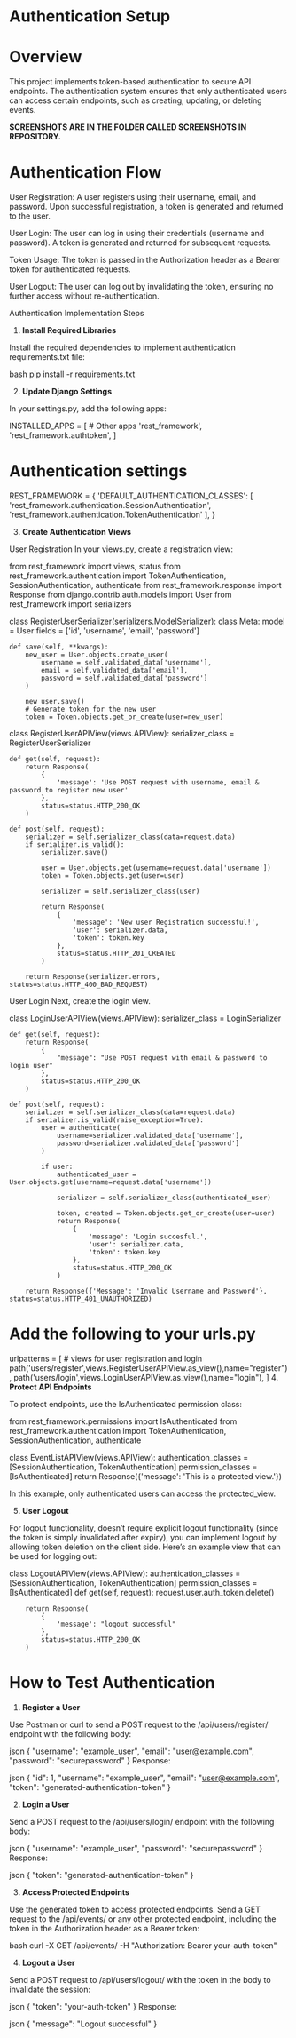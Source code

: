 

# Authentication Setup

# Overview
This project implements token-based authentication to secure API endpoints. The authentication system ensures that only authenticated users can access certain endpoints, such as creating, updating, or deleting events.

**SCREENSHOTS ARE IN THE FOLDER CALLED SCREENSHOTS IN REPOSITORY.**

# Authentication Flow

User Registration: A user registers using their username, email, and password. Upon successful registration, a token is generated and returned to the user.

User Login: The user can log in using their credentials (username and password). A token is generated and returned for subsequent requests.

Token Usage: The token is passed in the Authorization header as a Bearer token for authenticated requests.

User Logout: The user can log out by invalidating the token, ensuring no further access without re-authentication.

Authentication Implementation Steps

1. **Install Required Libraries**

Install the required dependencies to implement authentication requirements.txt file:

bash
    pip install -r requirements.txt


2. **Update Django Settings**

In your settings.py, add the following apps:


INSTALLED_APPS = [
    # Other apps
    'rest_framework',
    'rest_framework.authtoken',
]

# Authentication settings
REST_FRAMEWORK = {
    'DEFAULT_AUTHENTICATION_CLASSES': [
        'rest_framework.authentication.SessionAuthentication',
        'rest_framework.authentication.TokenAuthentication'
    ],
}

3. **Create Authentication Views**

User Registration
In your views.py, create a registration view:


from rest_framework import views, status
from rest_framework.authentication import TokenAuthentication, SessionAuthentication, authenticate
from rest_framework.response import Response
from django.contrib.auth.models import User
from rest_framework import serializers

class RegisterUserSerializer(serializers.ModelSerializer):
    class Meta:
        model = User
        fields = ['id', 'username', 'email', 'password']

    def save(self, **kwargs):
        new_user = User.objects.create_user(
            username = self.validated_data['username'],
            email = self.validated_data['email'],
            password = self.validated_data['password']
        )

        new_user.save()
        # Generate token for the new user
        token = Token.objects.get_or_create(user=new_user)

class RegisterUserAPIView(views.APIView):
    serializer_class = RegisterUserSerializer

    def get(self, request):
        return Response(
            {
                'message': 'Use POST request with username, email & password to register new user'
            },
            status=status.HTTP_200_OK
        )

    def post(self, request):
        serializer = self.serializer_class(data=request.data)
        if serializer.is_valid():
            serializer.save()

            user = User.objects.get(username=request.data['username'])
            token = Token.objects.get(user=user)

            serializer = self.serializer_class(user)

            return Response(
                {
                    'message': 'New user Registration successful!',
                    'user': serializer.data,
                    'token': token.key
                },
                status=status.HTTP_201_CREATED
            )
        
        return Response(serializer.errors, status=status.HTTP_400_BAD_REQUEST)
    
User Login
Next, create the login view.

class LoginUserAPIView(views.APIView):
    serializer_class = LoginSerializer

    def get(self, request):
        return Response(
            {
                "message": "Use POST request with email & password to login user"
            },
            status=status.HTTP_200_OK
        )
    
    def post(self, request):
        serializer = self.serializer_class(data=request.data)
        if serializer.is_valid(raise_exception=True):
            user = authenticate(
                username=serializer.validated_data['username'],
                password=serializer.validated_data['password']
            )

            if user:
                authenticated_user = User.objects.get(username=request.data['username'])

                serializer = self.serializer_class(authenticated_user)

                token, created = Token.objects.get_or_create(user=user)
                return Response(
                    {
                        'message': 'Login succesful.',
                        'user': serializer.data,
                        'token': token.key
                    },
                    status=status.HTTP_200_OK
                )

        return Response({'Message': 'Invalid Username and Password'}, status=status.HTTP_401_UNAUTHORIZED)
    


# Add the following to your urls.py
urlpatterns = [
    # views for user registration and login
    path('users/register',views.RegisterUserAPIView.as_view(),name="register"),
    path('users/login',views.LoginUserAPIView.as_view(),name="login"),
]
4. **Protect API Endpoints**

To protect endpoints, use the IsAuthenticated permission class:


from rest_framework.permissions import IsAuthenticated
from rest_framework.authentication import TokenAuthentication, SessionAuthentication, authenticate


class EventListAPIView(views.APIView):
    authentication_classes = [SessionAuthentication, TokenAuthentication]
    permission_classes = [IsAuthenticated]
    return Response({'message': 'This is a protected view.'})

In this example, only authenticated users can access the protected_view.

5. **User Logout**

For logout functionality, doesn’t require explicit logout functionality (since the token is simply invalidated after expiry), you can implement logout by allowing token deletion on the client side. Here’s an example view that can be used for logging out:

class LogoutAPIView(views.APIView):
    authentication_classes = [SessionAuthentication, TokenAuthentication]
    permission_classes = [IsAuthenticated]
    def get(self, request):
        request.user.auth_token.delete()

        return Response(
            {
                'message': "logout successful"
            },
            status=status.HTTP_200_OK
        )

# How to Test Authentication

1. **Register a User**

Use Postman or curl to send a POST request to the /api/users/register/ endpoint with the following body:

json
{
  "username": "example_user",
  "email": "user@example.com",
  "password": "securepassword"
}
Response:

json
{
  "id": 1,
  "username": "example_user",
  "email": "user@example.com",
  "token": "generated-authentication-token"
}

2. **Login a User**

Send a POST request to the /api/users/login/ endpoint with the following body:

json
{
  "username": "example_user",
  "password": "securepassword"
}
Response:

json
{
  "token": "generated-authentication-token"
}

3. **Access Protected Endpoints**

Use the generated token to access protected endpoints. Send a GET request to the /api/events/ or any other protected endpoint, including the token in the Authorization header as a Bearer token:

bash
curl -X GET /api/events/ -H "Authorization: Bearer your-auth-token"

4. **Logout a User**

Send a POST request to /api/users/logout/ with the token in the body to invalidate the session:

json
{
  "token": "your-auth-token"
}
Response:

json
{
  "message": "Logout successful"
}

